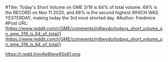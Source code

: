 #Title: Today's Short Volume on GME 3/19 is 64% of total volume. 69% is the RECORD on Nov 11 2020, and 66% is the second highest WHICH WAS YESTERDAY, making today the 3rd most shorted day.
#Author: friedmice
#Post URL: [https://www.reddit.com/r/GME/comments/m8wvdo/todays_short_volume_on_gme_319_is_64_of_total/](https://www.reddit.com/r/GME/comments/m8wvdo/todays_short_volume_on_gme_319_is_64_of_total/)


https://i.redd.it/ev6e9lww93o61.png